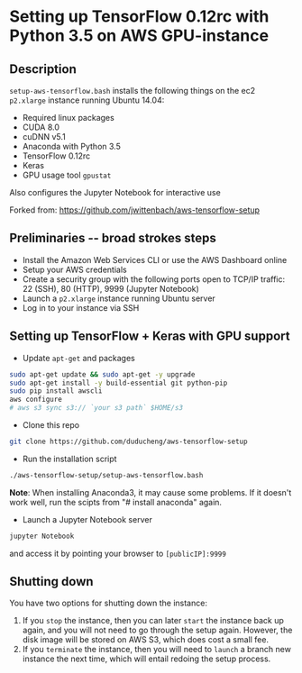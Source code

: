 # Setting up TensorFlow 0.12rc with Python 3.5 on AWS GPU-instance

## Description

`setup-aws-tensorflow.bash` installs the following things on the ec2 `p2.xlarge` instance running Ubuntu 14.04:

- Required linux packages
- CUDA 8.0
- cuDNN v5.1
- Anaconda with Python 3.5
- TensorFlow 0.12rc
- Keras
- GPU usage tool `gpustat`

Also configures the Jupyter Notebook for interactive use

Forked from:
<https://github.com/jwittenbach/aws-tensorflow-setup>


## Preliminaries -- broad strokes steps

- Install the Amazon Web Services CLI or use the AWS Dashboard online
- Setup your AWS credentials
- Create a security group with the following ports open to TCP/IP traffic: 22 (SSH), 80 (HTTP), 9999 (Jupyter Notebook)
- Launch a `p2.xlarge` instance running Ubuntu server
- Log in to your instance via SSH

## Setting up TensorFlow + Keras with GPU support
- Update `apt-get` and packages
```bash
sudo apt-get update && sudo apt-get -y upgrade
sudo apt-get install -y build-essential git python-pip
sudo pip install awscli
aws configure
# aws s3 sync s3:// `your s3 path` $HOME/s3
```
- Clone this repo
```bash
git clone https://github.com/duducheng/aws-tensorflow-setup
```
- Run the installation script
```bash
./aws-tensorflow-setup/setup-aws-tensorflow.bash
```
**Note**: When installing Anaconda3, it may cause some problems. If it doesn't work well, run the scipts from "# install anaconda" again.
- Launch a Jupyter Notebook server
```bash
jupyter Notebook
```
and access it by pointing your browser to `[publicIP]:9999`

## Shutting down

You have two options for shutting down the instance:
1. If you `stop` the instance, then you can later `start` the instance back up again, and you will not need to go through the setup again. However, the disk image will be stored on AWS S3, which does cost a small fee.
2. If you `terminate` the instance, then you will need to `launch` a branch new instance the next time, which will entail redoing the setup process.
